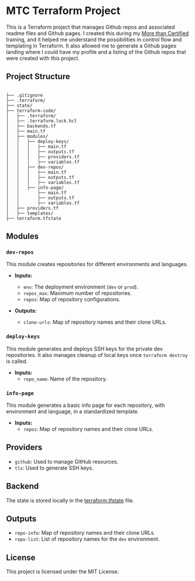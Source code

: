 # MTC Terraform Project

This is a Terraform project that manages Github repos and associated readme files and Github pages. I created this during my [More than Certified](https://morethancertified.com/course/mtc-terraform) training, and it helped me understand the possibilities in control flow and templating in Terraform. It also allowed me to generate a Github pages landing where I could have my profile and a listing of the Github repos that were created with this project.

## Project Structure

```plaintext

├── .gitignore
├── .terraform/
├── state/
├── terraform-code/
│   ├── .terraform/
│   ├── .terraform.lock.hcl
│   ├── backends.tf
│   ├── main.tf
│   ├── modules/
│   │   ├── deploy-keys/
│   │   │   ├── main.tf
│   │   │   ├── outputs.tf
│   │   │   ├── providers.tf
│   │   │   ├── variables.tf
│   │   ├── dev-repos/
│   │   │   ├── main.tf
│   │   │   ├── outputs.tf
│   │   │   ├── variables.tf
│   │   ├── info-page/
│   │       ├── main.tf
│   │       ├── outputs.tf
│   │       ├── variables.tf
│   ├── providers.tf
│   ├── templates/
├── terraform.tfstate
```

## Modules

### `dev-repos`

This module creates repositories for different environments and languages.

- **Inputs:**
  - `env`: The deployment environment (`dev` or `prod`).
  - `repos_max`: Maximum number of repositories.
  - `repos`: Map of repository configurations.

- **Outputs:**
  - `clone-urls`: Map of repository names and their clone URLs.

### `deploy-keys`

This module generates and deploys SSH keys for the private dev repositories. It also manages cleanup of local keys once ```terraform destroy``` is called.

- **Inputs:**
  - `repo_name`: Name of the repository.

### `info-page`

This module generates a basic info page for each repository, with environment and language, in a standardized template.

- **Inputs:**
  - `repos`: Map of repository names and their clone URLs.


## Providers

- `github`: Used to manage GitHub resources.
- `tls`: Used to generate SSH keys.

## Backend

The state is stored locally in the [terraform.tfstate](http://_vscodecontentref_/5) file.

## Outputs

- `repo-info`: Map of repository names and their clone URLs.
- `repo-list`: List of repository names for the `dev` environment.

## License

This project is licensed under the MIT License.